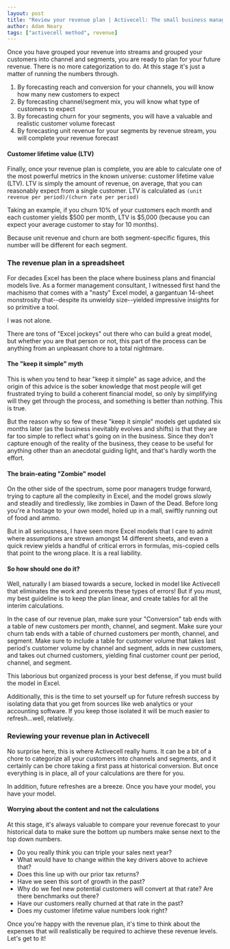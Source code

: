 ```yaml
---
layout: post
title: "Review your revenue plan | Activecell: The small business management platform"
author: Adam Neary
tags: ["activecell method", revenue]
---
```


Once you have grouped your revenue into streams and grouped your customers into channel and segments, you are ready to plan for your future revenue. There is no more categorization to do. At this stage it's just a matter of running the numbers through.

<!-- more -->

1. By forecasting reach and conversion for your channels, you will know how many new customers to expect
2. By forecasting channel/segment mix, you will know what type of customers to expect
3. By forecasting churn for your segments, you will have a valuable and realistic customer volume forecast
4. By forecasting unit revenue for your segments by revenue stream, you will complete your revenue forecast

#### Customer lifetime value (LTV)

Finally, once your revenue plan is complete, you are able to calculate one of the most powerful metrics in the known universe: customer lifetime value (LTV). LTV is simply the amount of revenue, on average, that you can reasonably expect from a single customer. LTV is calculated as `(unit revenue per period)/(churn rate per period)`

Taking an example, if you churn 10% of your customers each month and each customer yields $500 per month, LTV is $5,000 (because you can expect your average customer to stay for 10 months).

Because unit revenue and churn are both segment-specific figures, this number will be different for each segment.

### The revenue plan in a spreadsheet

For decades Excel has been the place where business plans and financial models live. As a former management consultant, I witnessed first hand the machismo that comes with a "nasty" Excel model, a gargantuan 14-sheet monstrosity that--despite its unwieldy size--yielded impressive insights for so primitive a tool.

I was not alone.

There are tons of "Excel jockeys" out there who can build a great model, but whether you are that person or not, this part of the process can be anything from an unpleasant chore to a total nightmare.

#### The "keep it simple" myth

This is when you tend to hear "keep it simple" as sage advice, and the origin of this advice is the sober knowledge that most people will get frustrated trying to build a coherent financial model, so only by simplifying will they get through the process, and something is better than nothing. This is true.

But the reason why so few of these "keep it simple" models get updated six months later (as the business inevitably evolves and shifts) is that they are far too simple to reflect what's going on in the business. Since they don't capture enough of the reality of the business, they cease to be useful for anything other than an anecdotal guiding light, and that's hardly worth the effort.

#### The brain-eating "Zombie" model 

On the other side of the spectrum, some poor managers trudge forward, trying to capture all the complexity in Excel, and the model grows slowly and steadily and tiredlessly, like zombies in Dawn of the Dead. Before long you're a hostage to your own model, holed up in a mall, swiftly running out of food and ammo.

But in all seriousness, I have seen more Excel models that I care to admit where assumptions are strewn amongst 14 different sheets, and even a quick review yields a handful of critical errors in formulas, mis-copied cells that point to the wrong place. It is a real liability.

#### So how should one do it?

Well, naturally I am biased towards a secure, locked in model like Activecell that eliminates the work and prevents these types of errors! But if you must, my best guideline is to keep the plan linear, and create tables for all the interim calculations.

In the case of our revenue plan, make sure your "Conversion" tab ends with a table of new customers per month, channel, and segment. Make sure your churn tab ends with a table of churned customers per month, channel, and segment. Make sure to include a table for customer volume that takes last period's customer volume by channel and segment, adds in new customers, and takes out churned customers, yielding final customer count per period, channel, and segment.

This laborious but organized process is your best defense, if you must build the model in Excel.

Additionally, this is the time to set yourself up for future refresh success by isolating data that you get from sources like web analytics or your accounting software. If you keep those isolated it will be much easier to refresh...well, relatively.

### Reviewing your revenue plan in Activecell

No surprise here, this is where Activecell really hums. It can be a bit of a chore to categorize all your customers into channels and segments, and it certainly can be chore taking a first pass at historical conversion. But once everything is in place, all of your calculations are there for you.

In addition, future refreshes are a breeze. Once you have your model, you have your model.

#### Worrying about the content and not the calculations

At this stage, it's always valuable to compare your revenue forecast to your historical data to make sure the bottom up numbers make sense next to the top down numbers. 

* Do you really think you can triple your sales next year? 
* What would have to change within the key drivers above to achieve that?
* Does this line up with our prior tax returns?
* Have we seen this sort of growth in the past?
* Why do we feel new potential customers will convert at that rate? Are there benchmarks out there?
* Have our customers really churned at that rate in the past?
* Does my customer lifetime value numbers look right?

Once you're happy with the revenue plan, it's time to think about the expenses that will realistically be required to achieve these revenue levels. Let's get to it!